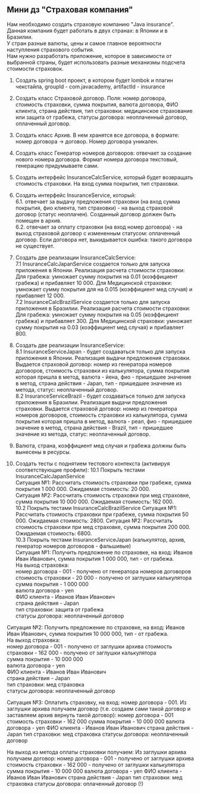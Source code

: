 ## Мини дз "Страховая компания"  
Нам необходимо создать страховую компанию "Java insurance".  
Данная компания будет работать в двух странах: в Японии и в Бразилии.  
У стран разные валюты, цены и самое главное вероятности наступления страхового события.  
Нам нужно разработать приложение, которое в зависимости от выбранной страны, будет использовать разные механизмы подсчета стоимости страховок.

1. Создать spring boot проект, в котором будет lombok и плагин чекстайла, groupId - com.javacademy, artifactId - insurance
2. Создать класс Страховой договор. Поля: номер договора, стоимость страховки, сумма покрытия, валюта договора, ФИО клиента, страна действия, тип страховки: медицинское страхование или защита от грабежа, статусы договора: неоплаченный договор, оплаченный договор.
3. Создать класс Архив. В нем хранятся все договора, в формате: номер договора -> договор. Номер договора уникален.
4. Создать класс Генератор номеров договоров: отвечает за создание нового номера договора. Формат номера договора текстовый, генерацию придумываете сами.
5. Создать интерфейс InsuranceCalcService, который будет возвращать стоимость страховки. На вход сумма покрытия, тип страховки.
6. Создать интерфейс InsuranceService, который:  
   6.1. отвечает за выдачу предложения страховки (на вход сумма покрытия, фио клиента, тип страховки) - на выход страховой договор (статус неоплачен). Созданный договор должен быть помещен в архив.  
   6.2. отвечает за оплату страховки (на вход номер договора) - на выход страховой договор с измененным статусом: оплаченный договор. Если договора нет, выкидывается ошибка: такого договора не существует.

7. Создать две реализации InsuranceCalcService:  
   7.1 InsuranceCalcJapanService создается только для запуска приложения в Японии.
   Реализация расчета стоимости страховки:  
   Для грабежа: умножает сумму покрытия на 0.01 (коэффициент грабежа) и прибавляет 10 000.
   Для Медицинской страховки: умножает сумму покрытия для на 0.015 (коэффициент мед случая) и прибавляет 12 000.  
   7.2 InsuranceCalcBrazilService создается только для запуска приложения в Бразилии.
   Реализация расчета стоимости страховки:
   Для грабежа: умножает сумму покрытия на 0.05 (коэффициент грабежа) и прибавляет 300.
   Для Медицинской страховки: умножает сумму покрытия на 0.03 (коэффициент мед случая) и прибавляет 800.

8.   Создать две реализации InsuranceService:  
     8.1 InsuranceServiceJapan - будет создаваться только для запуска приложения в Японии.
     Реализация выдачи предложения страховки. Выдается страховой договор: номер из генератора номеров договоров, стоимость страховки из калькулятора, сумма покрытия которая пришла в метод, валюта - йена, фио - пришедшее значение в метод, страна действия - Japan, тип - пришедшее значение из метода, статус: неоплаченный договор.  
     8.2 InsuranceServiceBrazil - будет создаваться только для запуска приложения в Бразилии.
     Реализация выдачи предложения страховки. Выдается страховой договор: номер из генератора номеров договоров, стоимость страховки из калькулятора, сумма покрытия которая пришла в метод, валюта - реал, фио - пришедшее значение в метод, страна действия - Brazil, тип - пришедшее значение из метода, статус: неоплаченный договор.

9. Валюта, страна, коэффициент мед случая и грабежа должны быть вынесены в ресурсы.

10. Создать тесты с поднятием тестового контекста (активируя соответствующие профили):
    10.1 Покрыть тестами InsuranceCalcJapanServicе  
    Ситуация №1: Рассчитать стоимость страховки при грабеже, сумма покрытия 1 000 000. Ожидаемая стоимость: 20 000.   
    Ситуация №2: Рассчитать стоимость страховки при мед страховке, сумма покрытия 10 000 000. Ожидаемая стоимость: 162 000.  
    10.2 Покрыть тестами InsuranceCalcBrazilService
    Ситуация №1: Рассчитать стоимость страховки при грабеже, сумма покрытия 50 000. Ожидаемая стоимость: 2800.
    Ситуация №2: Рассчитать стоимость страховки при мед страховке, сумма покрытия 200 000. Ожидаемая стоимость: 6800.  
    10.3 Покрыть тестами InsuranceServiceJapan (калькулятор, архив, генератор номеров договоров - фальшивые)  
    Ситуация №1: Получить предложение по страховке, на вход: Иванов Иван Иванович, сумма покрытия 1 000 000, тип - от грабежа.  
    На выход страховка:  
    номер договора - 001 - получено от генератора номеров договоров
    стоимость страховки - 20 000  - получено от заглушки калькулятора
    сумма покрытия - 1 000 000  
    валюта договора - yen  
    ФИО клиента - Иванов Иван Иванович  
    страна действия - Japan  
    тип страховки: защита от грабежа  
    статусы договора:  неоплаченный договор  

Ситуация №2: Получить предложение по страховке, на вход: Иванов Иван Иванович, сумма покрытия 10 000 000, тип - от грабежа.  
На выход страховка:  
номер договора - 001 - получено от заглушки архива
стоимость страховки - 162 000  - получено от заглушки калькулятора  
сумма покрытия - 10 000 000  
валюта договора - yen  
ФИО клиента - Иванов Иван Иванович  
страна действия - Japan  
тип страховки: мед страховка  
статусы договора:  неоплаченный договор  

Ситуация №3: Оплатить страховку, на вход: номер договора - 001.
Из заглушки архива получаем договор (т.е. создаем сами такой договор и заставляем архив вернуть такой договор):
номер договора - 001
стоимость страховки - 162 000
сумма покрытия - 10 000 000
валюта договора - yen
ФИО клиента - Иванов Иван Иванович
страна действия - Japan
тип страховки: мед страховка
статусы договора:  неоплаченный договор

На выход из метода оплаты страховки получаем:
Из заглушки архива получаем договор:
номер договора - 001 - получено от заглушки архива
стоимость страховки - 162 000  - получено от заглушки калькулятора
сумма покрытия - 10 000 000
валюта договора - yen
ФИО клиента - Иванов Иван Иванович
страна действия - Japan
тип страховки: мед страховка
статусы договора:  оплаченный договор (!)
